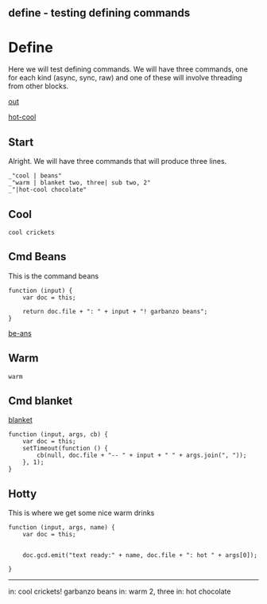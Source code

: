 define - testing defining commands
---
# Define

Here we will test defining commands. We will have three commands, one for each
kind (async, sync, raw) and one of these will involve threading from other
blocks. 

[out](#start "save:")

[hot-cool](#hotty "define:raw")

## Start

Alright. We will have three commands that will produce three lines. 

    _"cool | beans"
    _"warm | blanket two, three| sub two, 2"
    _"|hot-cool chocolate"




## Cool

    cool crickets

## Cmd Beans

This is the command beans

    function (input) {
        var doc = this;
        
        return doc.file + ": " + input + "! garbanzo beans";
    }

[be-ans](# "define:")

## Warm

    warm

## Cmd blanket


[blanket](# "define: async| sub --, :")

    function (input, args, cb) {
        var doc = this;
        setTimeout(function () {
            cb(null, doc.file + "-- " + input + " " + args.join(", "));
        }, 1);
    }

## Hotty

This is where we get some nice warm drinks

    function (input, args, name) {
        var doc = this;


        doc.gcd.emit("text ready:" + name, doc.file + ": hot " + args[0]);

    } 
---
in: cool crickets! garbanzo beans
in: warm 2, three
in: hot chocolate
